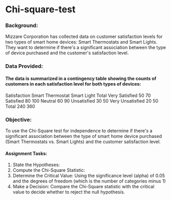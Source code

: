 # Chi-square-test

### Background:
Mizzare Corporation has collected data on customer satisfaction levels for two types of smart home devices: Smart Thermostats and Smart Lights. They want to determine if there's a significant association between the type of device purchased and the customer's satisfaction level.
### Data Provided:
#### The data is summarized in a contingency table showing the counts of customers in each satisfaction level for both types of devices:
Satisfaction	Smart Thermostat	Smart Light	Total
Very Satisfied	50	70	
Satisfied	80	100	
Neutral	60	90
Unsatisfied	30	50
Very Unsatisfied	20	50
Total	240	360
### Objective:
To use the Chi-Square test for independence to determine if there's a significant association between the type of smart home device purchased (Smart Thermostats vs. Smart Lights) and the customer satisfaction level.
#### Assignment Tasks:
1. State the Hypotheses:
2. Compute the Chi-Square Statistic:
3. Determine the Critical Value:
Using the significance level (alpha) of 0.05 and the degrees of freedom (which is the number of categories minus 1)
4. Make a Decision:
Compare the Chi-Square statistic with the critical value to decide whether to reject the null hypothesis.
